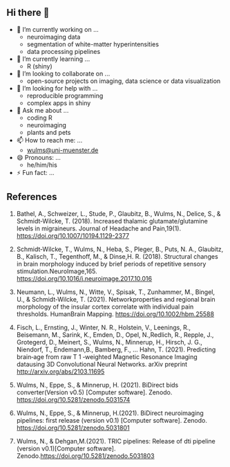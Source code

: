 ## Hi there 👋

<!--
**wulms/wulms** is a ✨ _special_ ✨ repository because its `README.md` (this file) appears on your GitHub profile.

Here are some ideas to get you started:
-->



- 🔭 I’m currently working on ...
  - neuroimaging data
  - segmentation of white-matter hyperintensities
  - data processing pipelines
- 🌱 I’m currently learning ...
  - R (shiny) 
- 👯 I’m looking to collaborate on ...
  - open-source projects on imaging, data science or data visualization 
- 🤔 I’m looking for help with ...
  - reproducible programming
  - complex apps in shiny 
- 💬 Ask me about ...
  - coding R
  - neuroimaging
  - plants and pets 
- 📫 How to reach me: ...
  - <wulms@uni-muenster.de> 
- 😄 Pronouns: ...
  - he/him/his 
- ⚡ Fun fact: ...


## References

1. Bathel, A., Schweizer, L., Stude, P., Glaubitz, B., Wulms, N., Delice, S., & Schmidt‑Wilcke, T. (2018). Increased thalamic glutamate/glutamine levels in migraineurs. Journal of Headache and Pain,19(1). https://doi.org/10.1007/10194.1129-2377  

2. Schmidt‑Wilcke, T., Wulms, N., Heba, S., Pleger, B., Puts, N. A., Glaubitz, B., Kalisch, T., Tegenthoff, M., & Dinse,H. R. (2018). Structural changes in brain morphology induced by brief periods of repetitive sensory stimulation.NeuroImage,165. https://doi.org/10.1016/j.neuroimage.2017.10.016  

3. Neumann, L., Wulms, N., Witte, V., Spisak, T., Zunhammer, M., Bingel, U., & Schmidt‑Wilcke, T. (2021). Networkproperties and regional brain morphology of the insular cortex correlate with individual pain thresholds. HumanBrain Mapping. https://doi.org/10.1002/hbm.25588  

4. Fisch, L., Ernsting, J., Winter, N. R., Holstein, V., Leenings, R., Beisemann, M., Sarink, K., Emden, D., Opel, N.,Redlich, R., Repple, J., Grotegerd, D., Meinert, S., Wulms, N., Minnerup, H., Hirsch, J. G., Niendorf, T., Endemann,B., Bamberg, F., ... Hahn, T. (2021). Predicting brain‑age from raw T 1 ‑weighted Magnetic Resonance Imaging datausing 3D Convolutional Neural Networks. arXiv preprint http://arxiv.org/abs/2103.11695  

5. Wulms, N., Eppe, S., & Minnerup, H. (2021). BiDirect bids converter(Version v0.5) [Computer software]. Zenodo. https://doi.org/10.5281/zenodo.5031574  

5. Wulms, N., Eppe, S., & Minnerup, H.(2021). BiDirect neuroimaging pipelines: first release (version v0.1) [Computer software]. Zenodo. https://doi.org/10.5281/zenodo.5031801  

6. Wulms, N., & Dehgan,M.(2021). TRIC pipelines: Release of dti pipeline (version v0.1)[Computer software]. Zenodo.https://doi.org/10.5281/zenodo.5031803
